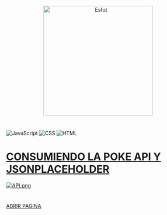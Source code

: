 <div>
<p align='center'>
<img src="https://esfot.epn.edu.ec/images/headers/logo_esfot_buho.png" alt="Esfot" width="300px">
</p>
</div>

#
![JavaScript](https://img.shields.io/badge/JavaScript-F7DF1E?style=for-the-badge&logo=javascript&logoColor=black)
![CSS](https://img.shields.io/badge/CSS-563D7C?style=for-the-badge&logo=css3&logoColor=white)
![HTML](https://img.shields.io/badge/HTML-239120?style=for-the-badge&logo=html5&logoColor=white)
#
# [CONSUMIENDO LA POKE API Y JSONPLACEHOLDER](https://github.com/)

[![API.png](https://i.postimg.cc/nrt769j9/API.png)](https://postimg.cc/S2DJ9sGm)
#
[ABRIR PAGINA](https://github.com/)
